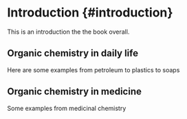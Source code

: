 # Introduction {#introduction}

This is an introduction the the book overall.

## Organic chemistry in daily life

Here are some examples from petroleum to plastics to soaps

## Organic chemistry in medicine

Some examples from medicinal chemistry
